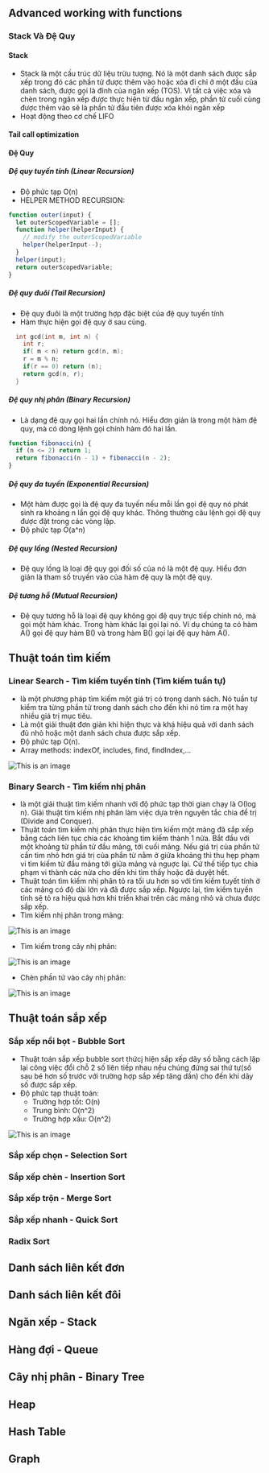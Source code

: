 ## Advanced working with functions

### Stack Và Đệ Quy
#### Stack
- Stack là một cấu trúc dữ liệu trừu tượng. Nó là một danh sách được sắp xếp trong đó các phần tử được thêm vào hoặc xóa đi chỉ ở một đầu của danh sách, được gọi là đỉnh của ngăn xếp (TOS). Vì tất cả việc xóa và chèn trong ngăn xếp được thực hiện từ đầu ngăn xếp, phần tử cuối cùng được thêm vào sẽ là phần tử đầu tiên được xóa khỏi ngăn xếp
- Hoạt động theo cơ chế LIFO
#### Tail call optimization
#### Đệ Quy
##### Đệ quy tuyến tính (Linear Recursion)
- Độ phức tạp O(n)
- HELPER METHOD RECURSION:
```js
function outer(input) {
  let outerScopedVariable = [];
  function helper(helperInput) {
    // modify the outerScopedVariable
    helper(helperInput--);
  }
  helper(input);
  return outerScopedVariable;
}
```
##### Đệ quy đuôi (Tail Recursion)
- Đệ quy đuôi là một trường hợp đặc biệt của đệ quy tuyến tính
- Hàm thực hiện gọi đệ quy ở sau cùng.
```c++
  int gcd(int m, int n) {
    int r;
    if( m < n) return gcd(n, m);
    r = m % n;
    if(r == 0) return (n);
    return gcd(n, r);
  }
```
##### Đệ quy nhị phân (Binary Recursion)
- Là dạng đệ quy gọi hai lần chính nó. Hiểu đơn giản là trong một hàm đệ quy, mà có dòng lệnh gọi chính hàm đó hai lần.
```js
function fibonacci(n) {
  if (n <= 2) return 1;
  return fibonacci(n - 1) + fibonacci(n - 2);
}
```
##### Đệ quy đa tuyến (Exponential Recursion)
- Một hàm được gọi là đệ quy đa tuyến nếu mỗi lần gọi đệ quy nó phát sinh ra khoảng n lần gọi đệ quy khác. Thông thường câu lệnh gọi đệ quy được đặt trong các vòng lặp.
- Độ phức tạp O(a^n)
##### Đệ quy lồng (Nested Recursion)
- Đệ quy lồng là loại đệ quy gọi đối số của nó là một đệ quy. Hiểu đơn giản là tham số truyền vào của hàm đệ quy là một đệ quy.
##### Đệ tương hỗ (Mutual Recursion)
- Đệ quy tương hỗ là loại đệ quy không gọi đệ quy trực tiếp chính nó, mà gọi một hàm khác. Trong hàm khác lại gọi lại nó. Ví dụ chúng ta có hàm A() gọi đệ quy hàm B() và trong hàm B() gọi lại đệ quy hàm A().
## Thuật toán tìm kiếm
### Linear Search - Tìm kiếm tuyến tính (Tìm kiếm tuần tự)
- là một phương pháp tìm kiếm một giá trị có trong danh sách. Nó tuần tự kiểm tra từng phần tử trong danh sách cho đến khi nó tìm ra một hay nhiều giá trị mục tiêu.
- Là một giải thuật đơn giản khi hiện thực và khá hiệu quả với danh sách đủ nhỏ hoặc một danh sách chưa được sắp xếp.
- Độ phức tạp O(n).
- Array methods: indexOf, includes, find, findIndex,...

![This is an image](https://raw.githubusercontent.com/hieuvu98/clean-code/8ce0e58ed3dafbed1101669bf3caa64326bef0b9/images/linear-search-algorithm.gif?token=GHSAT0AAAAAAB6JS3AGLP4WPRGRAWUOXEJMY7EZO2Q)

### Binary Search - Tìm kiếm nhị phân
- là một giải thuật tìm kiếm nhanh với độ phức tạp thời gian chạy là Ο(log n). Giải thuật tìm kiếm nhị phân làm việc dựa trên nguyên tắc chia để trị (Divide and Conquer).
- Thụât toán tìm kiếm nhị phân thực hiện tìm kiếm một mảng đã sắp xếp bằng cách liên tục chia các khoảng tìm kiếm thành 1 nửa. Bắt đầu với một khoảng từ phần tử đầu mảng, tới cuối mảng. Nếu giá trị của phần tử cần tìm nhỏ hơn giá trị của phần từ nằm ở giữa khoảng thì thu hẹp phạm vi tìm kiếm từ đầu mảng tới giửa mảng và nguợc lại. Cứ thế tiếp tục chia phạm vi thành các nửa cho dến khi tìm thấy hoặc đã duyệt hết.
- Thuật toán tìm kiếm nhị phân tỏ ra tối ưu hơn so với tìm kiếm tuyết tính ở các mảng có độ dài lớn và đã được sắp xếp. Ngược lại, tìm kiếm tuyến tính sẽ tỏ ra hiệu quả hơn khi triển khai trên các mảng nhỏ và chưa được sắp xếp.
- Tìm kiếm nhị phân trong mảng:

![This is an image](https://raw.githubusercontent.com/hieuvu98/clean-code/main/images/binary-and-linear-search-animations.gif)

- Tìm kiếm trong cây nhị phân:

![This is an image](https://raw.githubusercontent.com/hieuvu98/clean-code/main/images/binary-search-tree-sorted-array-animation.gif)

- Chèn phần tử vào cây nhị phân:

![This is an image](https://raw.githubusercontent.com/hieuvu98/clean-code/main/images/binary-search-tree-insertion-animation.gif)


## Thuật toán sắp xếp
### Sắp xếp nổi bọt - Bubble Sort
- Thuật toán sắp xếp bubble sort thứcj hiện sắp xếp dãy số bằng cách lặp lại công việc đổi chỗ 2 số liên tiếp nhau nếu chúng đứng sai thứ tự(số sau bé hơn số trước với trường hợp sắp xếp tăng dần) cho đến khi dãy số được sắp xếp.
- Độ phức tạp thuật toán:
  - Trường hợp tốt: O(n)
  - Trung bình: O(n^2)
  - Trường hợp xấu: O(n^2)

![This is an image](https://raw.githubusercontent.com/hieuvu98/clean-code/main/images/bubble-sort-visualization.gif)
### Sắp xếp chọn - Selection Sort
### Sắp xếp chèn - Insertion Sort
### Sắp xếp trộn - Merge Sort
### Sắp xếp nhanh - Quick Sort
### Radix Sort

## Danh sách liên kết đơn
## Danh sách liên kết đôi
## Ngăn xếp - Stack
## Hàng đợi - Queue
## Cây nhị phân - Binary Tree
## Heap
## Hash Table
## Graph
